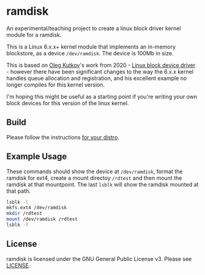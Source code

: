 # ramdisk
An experimental/teaching project to create a linux block driver kernel module for a ramdisk.

This is a Linux 6.x.x+ kernel module that implements an in-memory blockstore, as a device `/dev/ramdisk`. The device is 100Mb in size.

This is based on [Oleg Kutkov](https://olegkutkov.me/)'s work from 2020 - [Linux block device driver](https://olegkutkov.me/2020/02/10/linux-block-device-driver/) - however there have been significant changes to the way the 6.x.x kernel handles queue allocation and registration, and his excellent example no longer compiles for this kernel version. 

I'm hoping this might be useful as a starting point if you're writing your own block devices for this version of the linux kernel.  

## Build

Please follow the instructions [for your distro](docs/build_distros.md).

## Example Usage

These commands should show the device at `/dev/ramdisk`, format the ramdisk for ext4, create a mount directoy `/rdtest` and then mount the ramdisk at that mountpoint. The last `lsblk` will show the ramdisk mounted at that path.

```bash
lsblk -l
mkfs.ext4 /dev/ramdisk
mkdir /rdtest
mount /dev/ramdisk /rdtest
lsblk -f
```

## License

ramdisk is licensed under the GNU General Public License v3. Please see [LICENSE](LICENSE).

